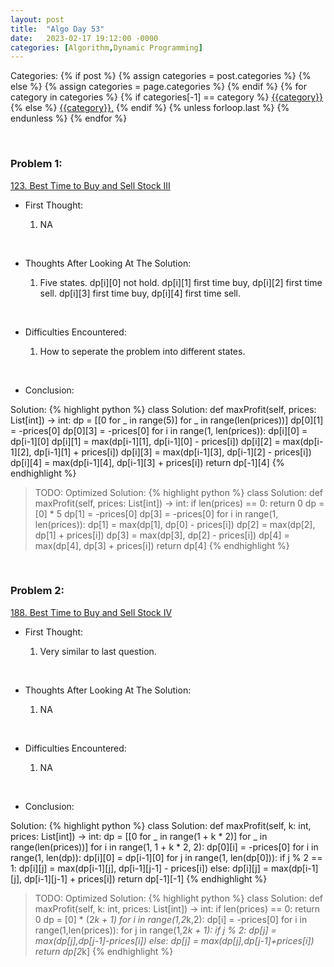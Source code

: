 ```yaml
---
layout: post
title:  "Algo Day 53"
date:   2023-02-17 19:12:00 -0000
categories: [Algorithm,Dynamic Programming]
---
```


<div class="post-categories">
  Categories:
  {% if post %}
    {% assign categories = post.categories %}
  {% else %}
    {% assign categories = page.categories %}
  {% endif %}
  {% for category in categories %}
    {% if categories[-1] == category %}
        <a href="{{site.baseurl}}/categories/#{{category|slugize}}">{{category}}</a>
    {% else %}
        <a href="{{site.baseurl}}/categories/#{{category|slugize}}">{{category}},</a>
    {% endif %}
  {% unless forloop.last %}&nbsp;{% endunless %}
  {% endfor %}
</div>

&nbsp;


### Problem 1:

[123. Best Time to Buy and Sell Stock III](https://leetcode.com/problems/best-time-to-buy-and-sell-stock-iii/)

* First Thought:

  1. NA

&nbsp;

* Thoughts After Looking At The Solution:

  1. Five states. dp[i][0] not hold. dp[i][1] first time buy, dp[i][2] first time sell. dp[i][3] first time buy, dp[i][4] first time sell.

&nbsp;

* Difficulties Encountered:

  1. How to seperate the problem into different states.

&nbsp;

* Conclusion:

Solution:
  {% highlight python %}
    class Solution:
      def maxProfit(self, prices: List[int]) -> int:
          dp = [[0 for _ in range(5)] for _ in range(len(prices))]
          dp[0][1] = -prices[0]
          dp[0][3] = -prices[0]
          for i in range(1, len(prices)):
              dp[i][0] = dp[i-1][0]
              dp[i][1] = max(dp[i-1][1], dp[i-1][0] - prices[i])
              dp[i][2] = max(dp[i-1][2], dp[i-1][1] + prices[i])
              dp[i][3] = max(dp[i-1][3], dp[i-1][2] - prices[i])
              dp[i][4] = max(dp[i-1][4], dp[i-1][3] + prices[i])
          return dp[-1][4]
  {% endhighlight %}

>TODO:
Optimized Solution:
{% highlight python %}
  class Solution:
      def maxProfit(self, prices: List[int]) -> int:
          if len(prices) == 0:
              return 0
          dp = [0] * 5 
          dp[1] = -prices[0]
          dp[3] = -prices[0]
          for i in range(1, len(prices)):
              dp[1] = max(dp[1], dp[0] - prices[i])
              dp[2] = max(dp[2], dp[1] + prices[i])
              dp[3] = max(dp[3], dp[2] - prices[i])
              dp[4] = max(dp[4], dp[3] + prices[i])
          return dp[4]
{% endhighlight %}


&nbsp;


### Problem 2:

[188. Best Time to Buy and Sell Stock IV](https://leetcode.com/problems/best-time-to-buy-and-sell-stock-iv/)

* First Thought:

  1. Very similar to last question.

&nbsp;

* Thoughts After Looking At The Solution:

  1. NA

&nbsp;

* Difficulties Encountered:

  1. NA

&nbsp;

* Conclusion:

Solution:
  {% highlight python %}
    class Solution:
        def maxProfit(self, k: int, prices: List[int]) -> int:
            dp = [[0 for _ in range(1 + k * 2)] for _ in range(len(prices))]
            for i in range(1, 1 + k * 2, 2):
                dp[0][i] = -prices[0]
            for i in range(1, len(dp)):
                dp[i][0] = dp[i-1][0]
                for j in range(1, len(dp[0])):
                    if j % 2 == 1:
                        dp[i][j] = max(dp[i-1][j], dp[i-1][j-1] - prices[i])
                    else:
                        dp[i][j] = max(dp[i-1][j], dp[i-1][j-1] + prices[i])
            return dp[-1][-1]
  {% endhighlight %}

>TODO:
Optimized Solution:
{% highlight python %}
  class Solution:
      def maxProfit(self, k: int, prices: List[int]) -> int:
          if len(prices) == 0: return 0
          dp = [0] * (2*k + 1)
          for i in range(1,2*k,2):
              dp[i] = -prices[0]
          for i in range(1,len(prices)):
              for j in range(1,2*k + 1):
                  if j % 2:
                      dp[j] = max(dp[j],dp[j-1]-prices[i])
                  else:
                      dp[j] = max(dp[j],dp[j-1]+prices[i])
          return dp[2*k]
{% endhighlight %}

&nbsp;